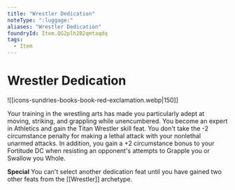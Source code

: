 ```yaml
---
title: "Wrestler Dedication"
noteType: ":luggage:"
aliases: "Wrestler Dedication"
foundryId: Item.QG2plh2B2qmtaqdq
tags:
  - Item
---
```


# Wrestler Dedication
![[icons-sundries-books-book-red-exclamation.webp|150]]

Your training in the wrestling arts has made you particularly adept at moving, striking, and grappling while unencumbered. You become an expert in Athletics and gain the Titan Wrestler skill feat. You don't take the -2 circumstance penalty for making a lethal attack with your nonlethal unarmed attacks. In addition, you gain a +2 circumstance bonus to your Fortitude DC when resisting an opponent's attempts to Grapple you or Swallow you Whole.

**Special** You can't select another dedication feat until you have gained two other feats from the [[Wrestler]] archetype.
